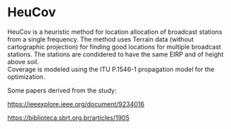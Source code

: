 # HeuCov
HeuCov is a heuristic method for location allocation of broadcast stations from a single frequency. 
The method uses Terrain data (without cartographic projection) for finding good locations for multiple broadcast stations.
The stations are condidered to have the same EIRP and of height above soil.   
Coverage is modeled using the ITU P.1546-1 propagation model for the optimization. 

Some papers derived from the study:

https://ieeexplore.ieee.org/document/9234016

https://biblioteca.sbrt.org.br/articles/1905
